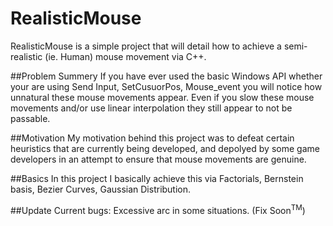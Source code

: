 RealisticMouse
==============

RealisticMouse is a simple project that will detail how to achieve a semi-realistic (ie. Human) mouse movement via C++.

##Problem Summery 
If you have ever used the basic Windows API whether your are using Send Input, SetCusuorPos, Mouse_event you will notice how unnatural these mouse movements appear. Even if you slow these mouse movements and/or use linear interpolation they still appear to not be passable. 

##Motivation 
My motivation behind this project was to defeat certain heuristics that are currently being developed, and depolyed by some game developers in an attempt to ensure that mouse movements are genuine. 

##Basics
In this project I basically achieve this via Factorials, Bernstein basis, Bezier Curves, Gaussian Distribution.

##Update
Current bugs: Excessive arc in some situations. (Fix Soon<sup>TM</sup>)  

